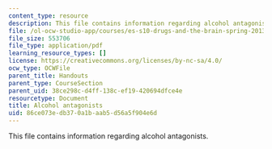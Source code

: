 ```yaml
---
content_type: resource
description: This file contains information regarding alcohol antagonists.
file: /ol-ocw-studio-app/courses/es-s10-drugs-and-the-brain-spring-2013/86ce073edb370a1baab5d56a5f904e6d_MITES_S10S13_AlcohAntagow6.pdf
file_size: 553706
file_type: application/pdf
learning_resource_types: []
license: https://creativecommons.org/licenses/by-nc-sa/4.0/
ocw_type: OCWFile
parent_title: Handouts
parent_type: CourseSection
parent_uid: 38ce298c-d4ff-138c-ef19-420694dfce4e
resourcetype: Document
title: Alcohol antagonists
uid: 86ce073e-db37-0a1b-aab5-d56a5f904e6d
---
```

This file contains information regarding alcohol antagonists.